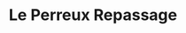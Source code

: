 ---
title: "Le Perreux Repassage"
url: /le-perreux-sur-marne/le-perreux-repassage/
shop: Wäscherei
---